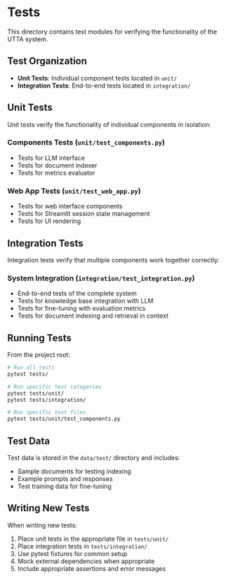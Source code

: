 # Tests

This directory contains test modules for verifying the functionality of the UTTA system.

## Test Organization

- **Unit Tests**: Individual component tests located in `unit/`
- **Integration Tests**: End-to-end tests located in `integration/`

## Unit Tests

Unit tests verify the functionality of individual components in isolation:

### Components Tests (`unit/test_components.py`)
- Tests for LLM interface
- Tests for document indexer
- Tests for metrics evaluator

### Web App Tests (`unit/test_web_app.py`)
- Tests for web interface components
- Tests for Streamlit session state management
- Tests for UI rendering

## Integration Tests

Integration tests verify that multiple components work together correctly:

### System Integration (`integration/test_integration.py`)
- End-to-end tests of the complete system
- Tests for knowledge base integration with LLM
- Tests for fine-tuning with evaluation metrics
- Tests for document indexing and retrieval in context

## Running Tests

From the project root:

```bash
# Run all tests
pytest tests/

# Run specific test categories
pytest tests/unit/
pytest tests/integration/

# Run specific test files
pytest tests/unit/test_components.py
```

## Test Data

Test data is stored in the `data/test/` directory and includes:
- Sample documents for testing indexing
- Example prompts and responses
- Test training data for fine-tuning

## Writing New Tests

When writing new tests:
1. Place unit tests in the appropriate file in `tests/unit/`
2. Place integration tests in `tests/integration/`
3. Use pytest fixtures for common setup
4. Mock external dependencies when appropriate
5. Include appropriate assertions and error messages 